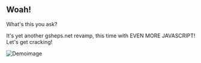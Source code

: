 ## Woah!

What's this you ask? 


It's yet another gsheps.net revamp, this time with EVEN MORE JAVASCRIPT! Let's get cracking! 

![Demoimage](https://github.com/Phoenixthedoggo/gsheps.net-v3/blob/master/assets/demo.png)